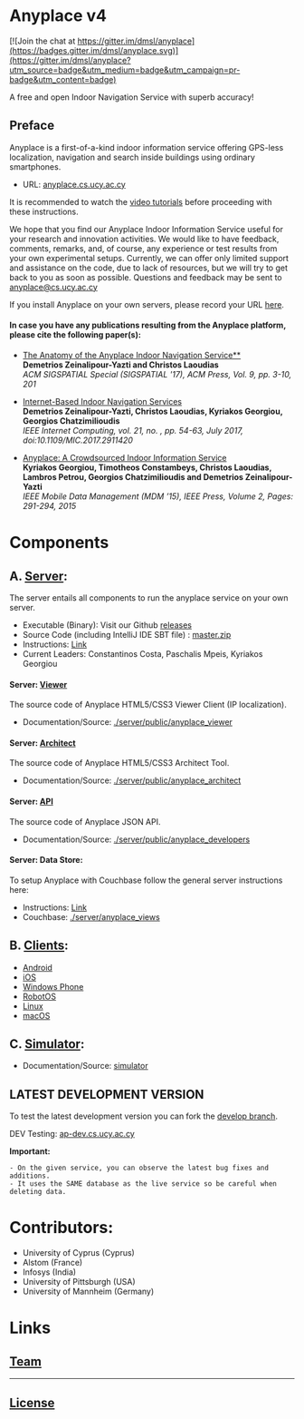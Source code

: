 # Anyplace v4

[![Join the chat at https://gitter.im/dmsl/anyplace](https://badges.gitter.im/dmsl/anyplace.svg)](https://gitter.im/dmsl/anyplace?utm_source=badge&utm_medium=badge&utm_campaign=pr-badge&utm_content=badge)

A free and open Indoor Navigation Service with superb accuracy!

## Preface 
Anyplace is a first-of-a-kind indoor information service offering GPS-less
localization, navigation and search inside buildings using ordinary smartphones. 
	 
- URL: [anyplace.cs.ucy.ac.cy](https://anyplace.cs.ucy.ac.cy)

It is recommended to watch the [video tutorials](https://anyplace.cs.ucy.ac.cy/#how-works) before proceeding with these instructions.

We hope that you find our Anyplace Indoor Information Service useful for your research and innovation activities.  We would like to have feedback, comments, remarks, and, of course, any experience or test results from your own experimental setups. Currently, we can offer only limited support and assistance on the code, due to lack of resources, but we will try to get back to you as soon as possible. Questions and feedback may be sent to
anyplace@cs.ucy.ac.cy

If you install Anyplace on your own servers, please record your URL
[here](https://docs.google.com/spreadsheets/d/1GQySk4omlEcTPWoAt_Vt3WUmVbqFko4xoFKQ2N222RI/edit?usp=sharing).

#### In case you have any publications resulting from the Anyplace platform, please cite the following paper(s):

- [The Anatomy of the Anyplace Indoor Navigation Service**](http://www.sigspatial.org/sigspatial-special-issues/sigspatial-special-volume-9-number-2-july-2017/04-Paper01_Anatomy.pdf)  
  **Demetrios Zeinalipour-Yazti and Christos Laoudias**  
  _ACM SIGSPATIAL Special (SIGSPATIAL '17), ACM Press, Vol. 9, pp. 3-10, 201_

- [Internet-Based Indoor Navigation Services](http://www.cs.ucy.ac.cy/~dzeina/papers/ic16-iin.pdf)  
  **Demetrios Zeinalipour-Yazti, Christos Laoudias, Kyriakos Georgiou, Georgios Chatzimilioudis**  
  _IEEE Internet Computing, vol. 21, no. , pp. 54-63, July 2017, doi:10.1109/MIC.2017.2911420_

- [Anyplace: A Crowdsourced Indoor Information Service](http://www.cs.ucy.ac.cy/~dzeina/papers/mdm15-anyplace-demo.pdf)  
  **Kyriakos Georgiou, Timotheos Constambeys, Christos Laoudias, Lambros Petrou, Georgios Chatzimilioudis and Demetrios Zeinalipour-Yazti**  
  _IEEE Mobile Data Management (MDM ’15), IEEE Press, Volume 2, Pages: 291-294, 2015_


# Components 

## A. [Server](server):

The server entails all components to run the anyplace service on your own server. 

- Executable (Binary): Visit our Github [releases](https://github.com/dmsl/anyplace/releases)
- Source Code (including IntelliJ IDE SBT file) : [master.zip](https://github.com/dmsl/anyplace/archive/master.zip)
- Instructions: [Link](server)
- Current Leaders: Constantinos Costa, Paschalis Mpeis, Kyriakos Georgiou

#### Server: [Viewer](https://anyplace.cs.ucy.ac.cy/viewer/)
The source code of Anyplace HTML5/CSS3 Viewer Client (IP localization). 
- Documentation/Source: [./server/public/anyplace_viewer](server/public/anyplace_viewer)

#### Server: [Architect](https://anyplace.cs.ucy.ac.cy/architect/)
The source code of Anyplace HTML5/CSS3 Architect Tool. 
- Documentation/Source: [./server/public/anyplace_architect](server/public/anyplace_architect)

#### Server: [API](https://anyplace.cs.ucy.ac.cy/developers/)
The source code of Anyplace JSON API.  
- Documentation/Source: [./server/public/anyplace_developers](server/public/anyplace_developers)

#### Server: Data Store:
To setup Anyplace with Couchbase follow the general server instructions here:
- Instructions: [Link](server)
- Couchbase: [./server/anyplace_views](server/anyplace_views)

## B. [Clients](clients):
- [Android](clients/android/)
- [iOS](clients/deprecated/ios/)
- [Windows Phone](clients/deprecated/windows-phone/)
- [RobotOS](clients/robotos/)
- [Linux](clients/linux/)
- [macOS](clients/macos/)

## C. [Simulator](simulator):
- Documentation/Source: [simulator](simulator)

## LATEST DEVELOPMENT VERSION
To test the latest development version you can fork the [develop branch](https://github.com/dmsl/anyplace/tree/develop).

DEV Testing: [ap-dev.cs.ucy.ac.cy](https://ap-dev.cs.ucy.ac.cy)

**Important:**

    - On the given service, you can observe the latest bug fixes and additions. 
    - It uses the SAME database as the live service so be careful when deleting data.

# Contributors: 
- University of Cyprus (Cyprus)
- Alstom (France)
- Infosys (India)
- University of Pittsburgh (USA)
- University of Mannheim (Germany)

# Links

## [Team](https://anyplace.cs.ucy.ac.cy/#about)

---
## [License](LICENSE.txt)
